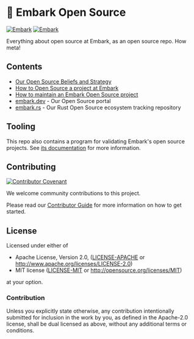 # 🦕 Embark Open Source

[![Embark](https://img.shields.io/badge/embark-open%20source-blueviolet.svg)](http://embark.games)
[![Embark](https://img.shields.io/badge/discord-ark-%237289da.svg?logo=discord)](https://discord.gg/dAuKfZS)

Everything about open source at Embark, as an open source repo. How meta!

## Contents

- [Our Open Source Beliefs and Strategy](content/beliefs-strategy.md)
- [How to Open Source a project at Embark](content/how-to.md)
- [How to maintain an Embark Open Source project](content/maintenance-guidelines.md)
- [embark.dev](https://embark.dev) - Our Open Source portal
- [embark.rs](https://embark.rs) - Our Rust Open Source ecosystem tracking repository

## Tooling

This repo also contains a program for validating Embark's open source projects. See [its documentation](content/tooling.md) for more information.

## Contributing

[![Contributor Covenant](https://img.shields.io/badge/contributor%20covenant-v1.4-ff69b4.svg)](../CODE_OF_CONDUCT.md)

We welcome community contributions to this project.

Please read our [Contributor Guide](CONTRIBUTING.md) for more information on how to get started.

## License

Licensed under either of

- Apache License, Version 2.0, ([LICENSE-APACHE](LICENSE-APACHE) or <http://www.apache.org/licenses/LICENSE-2.0>)
- MIT license ([LICENSE-MIT](LICENSE-MIT) or <http://opensource.org/licenses/MIT>)

at your option.

### Contribution

Unless you explicitly state otherwise, any contribution intentionally submitted for inclusion in the work by you, as defined in the Apache-2.0 license, shall be dual licensed as above, without any additional terms or conditions.

